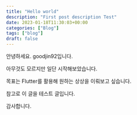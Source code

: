 ```yaml
---
title: "Hello world"
description: "First post description Test"
date: 2023-01-18T11:30:03+00:00
categories: ["Blog"]
tags: ["blog"]
draft: false
---
```






안녕하세요. goodjin92입니다.

아무것도 모르지만 일단 시작해보았습니다.

목표는 Flutter를 활용해 원하는 상상을 이뤄보고 싶습니다.



참고로 이 글을 테스트 글입니다.



감사합니다.

